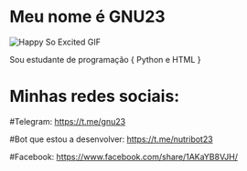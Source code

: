 # Meu nome é GNU23

![Happy So Excited GIF](https://media.giphy.com/media/tsX3YMWYzDPjAARfeg/giphy.gif)

Sou estudante de programação { Python e HTML }

# Minhas redes sociais: 

#Telegram: https://t.me/gnu23


#Bot que estou a desenvolver: https://t.me/nutribot23


#Facebook: https://www.facebook.com/share/1AKaYB8VJH/
